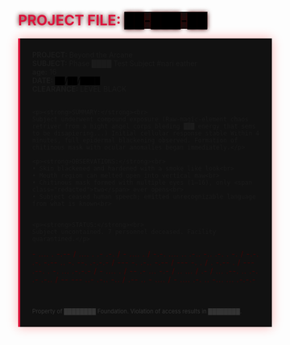<!DOCTYPE html>
<html lang="en">
<head>
<audio id="bg-music" autoplay loop hidden>
  <source src="tears.wav" type="audio/wav">

</audio>

  <meta charset="UTF-8">
  <meta name="description" content="QmVoaW5kIHRoZSBzaGF0dGVyaW5nIGV5ZXMsIGl0IGhlYXJzIHRoZSBjcnlpbmcgb2YgY2hpbGRyZW4uIE9ubHkgb25lIGV5ZSBvcGVucy4gVGhlIHJlc3Qgc3RheXMgY2xvc2VkLiBJdCB3YWxrcyB3aXRob3V0IHNvdW5kLCBidXQgZXZlcnkgc3RlcCBicmluZ3MgZHJlYWQuIFRoaXMgaXMgTk9ULSBhIG11dGF0aW9uLiBUaGlzIGlzIEEgQ0FMTElORy4K">
  <title>PROJECT: Beyond the Arcane</title>
  <style>
    @import url('https://fonts.googleapis.com/css2?family=Share+Tech+Mono&display=swap');

    body {
      background-color: #0b0b0b;
      color: #e0e0e0;
      font-family: 'Share Tech Mono', monospace;
      padding: 2rem;
      line-height: 1.6;
    }

    h1 {
      color: crimson;
      text-shadow: 0 0 10px rgb(75, 1, 1);
    }

    .report {
      background: #111111;
      padding: 1.5rem;
      border-left: 4px solid crimson;
      box-shadow: 0 0 20px rgba(255, 0, 0, 0.3);
      margin-bottom: 2rem;
    }

    .redacted {
      background: #111;
      color: black;
      position: relative;
      display: inline-block;
    }

    .redacted::after {
      content: "████████";
      color: crimson;
      letter-spacing: 2px;
    }

    .glitch {
      font-size: 0.9rem;
      color: #550000;
      opacity: 0.7;
      user-select: none;
      letter-spacing: 1px;
    }

    footer {
      font-size: 0.7rem;
      color: #333;
      margin-top: 3rem;
    }
  </style>
</head>
<body>

  <!-- Background Music -->
  <audio id="bg-music" autoplay loop hidden>
    <source src="tears.wav" type="audio/wav">
  </audio>

  <h1>PROJECT FILE: <span class="redacted">██-███-██</span></h1>

  <div class="report">
    <strong>PROJECT:</strong> Beyond the Arcane<br>
    <strong>SUBJECT:</strong> Phase ████ Test Subject #nari eather<br>
    <strong>age:</strong> 16 <br>
    <strong>DATE:</strong> <span class="redacted">██/██/████</span><br>
    <strong>CLEARANCE:</strong> LEVEL BLACK<br><br>

    <p><strong>SUMMARY:</strong><br>
    Subject underwent compound exposure (Raw-magic-element chaos retriver from a hight angel corps bleding ███ energy that sems to be disapiering...) Initial cellular response stable Within 4 minutes, full epidermal blackening observed. Formation of chitinous mask with ocular anomalies began immediately.</p>

    <p><strong>OBSERVATIONS:</strong><br>
    • Skin blackened and hardened with a smoke like look<br>
    • Mouth region can melted open into vertical maw<br>
    • Chitinous mask formed with multiple eyes (1–16), only <span class="redacted">two</span> ever opens<br>
    • Subject ceased human speech; emitted unrecognizable language from what is known<br>
  

    <p><strong>STATUS:</strong><br>
    Subject uncontained. 7 personnel deceased. Facility quarantined.</p>

  <div class="glitch">
    - .... . -.-- / .... . .- .-. / - .... . / -.-. .... .. .-.. -.. .-. . -. / -.-. .-. -.-- .. -. --. .-.-.- / --- -. .-.. -.-- / --- -. . / . -.-- . / --- .--. . -. ... .-.-.- / - .... . / -- .- ... -.- / .. ... / .- / ... .--. .. .-. .- .-.. / -- --- ..- .-.. -.. / .-- .. - .... / - .... .-. .. -... ... .-.-.-
  </div>


  <footer>
    <!-- Base64 hidden again for redundancy -->
    <!-- QmVoaW5kIHRoZSBzaGF0dGVyaW5nIGV5ZXMsIGl0IGhlYXJzIHRoZSBjcnlpbmcgb2YgY2hpbGRyZW4uIE9ubHkgb25lIGV5ZSBvcGVucy4gVGhlIHJlc3Qgc3RheXMgY2xvc2VkLiBJdCB3YWxrcyB3aXRob3V0IHNvdW5kLCBidXQgZXZlcnkgc3RlcCBicmluZ3MgZHJlYWQuIFRoaXMgaXMgTk9ULSBhIG11dGF0aW9uLiBUaGlzIGlzIEEgQ0FMTElORy4K -->
    Property of ████████ Foundation. Violation of access results in ████████.
  </footer>
